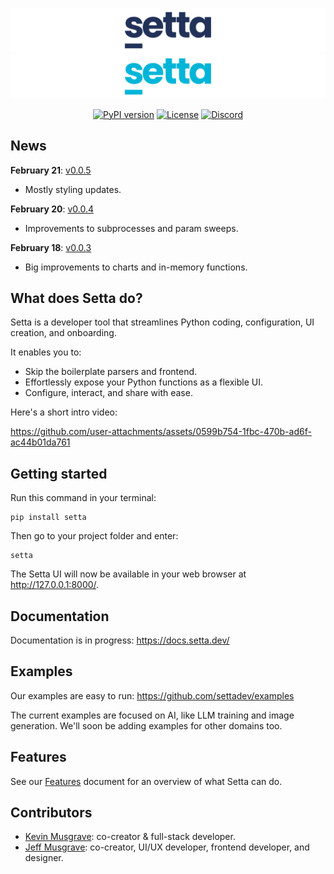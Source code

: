 ![Setta Logo](images/setta-github-light.png#gh-light-mode-only)
![Setta Logo](images/setta-github-dark.png#gh-dark-mode-only)


<div align="center">
  
[![PyPI version](https://img.shields.io/pypi/v/setta?color=bright-green)](https://pypi.org/project/setta)
[![License](https://img.shields.io/pypi/l/setta?color=bright-green)](https://github.com/settadev/setta/blob/main/LICENSE)
[![Discord](https://img.shields.io/badge/Discord-Join-7389D8?logo=discord&logoColor=white)](https://discord.gg/MmHJz75bZ5)

</div>

## News

**February 21**: [v0.0.5](https://github.com/settadev/setta/releases/tag/v0.0.5)
- Mostly styling updates.

**February 20**: [v0.0.4](https://github.com/settadev/setta/releases/tag/v0.0.4)
- Improvements to subprocesses and param sweeps.

**February 18**: [v0.0.3](https://github.com/settadev/setta/releases/tag/v0.0.3)
- Big improvements to charts and in-memory functions.



## What does Setta do?

Setta is a developer tool that streamlines Python coding, configuration, UI creation, and onboarding.

It enables you to:
- Skip the boilerplate parsers and frontend. 
- Effortlessly expose your Python functions as a flexible UI. 
- Configure, interact, and share with ease.

Here's a short intro video:

https://github.com/user-attachments/assets/0599b754-1fbc-470b-ad6f-ac44b01da761

## Getting started

Run this command in your terminal:

```
pip install setta
```

Then go to your project folder and enter:

```
setta
```

The Setta UI will now be available in your web browser at http://127.0.0.1:8000/.


## Documentation

Documentation is in progress: https://docs.setta.dev/

## Examples

Our examples are easy to run: https://github.com/settadev/examples

The current examples are focused on AI, like LLM training and image generation. We'll soon be adding examples for other domains too.

## Features

See our [Features](FEATURES.md) document for an overview of what Setta can do.


## Contributors

- [Kevin Musgrave](https://github.com/KevinMusgrave): co-creator & full-stack developer.
- [Jeff Musgrave](https://github.com/JeffMusgrave): co-creator, UI/UX developer, frontend developer, and designer.
